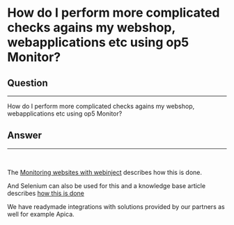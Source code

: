 # How do I perform more complicated checks agains my webshop, webapplications etc using op5 Monitor?

## Question

* * * * *

How do I perform more complicated checks agains my webshop, webapplications etc using op5 Monitor?

## Answer

* * * * *

 

The [Monitoring websites with webinject](https://kb.op5.com/display/HOWTOs/Monitoring+websites+with+webinject) describes how this is done.

And Selenium can also be used for this and a knowledge base article describes [how this is done](https://kb.op5.com/display/DRAF/Selenium+in+Monitor)

We have readymade integrations with solutions provided by our partners as well for example Apica.

